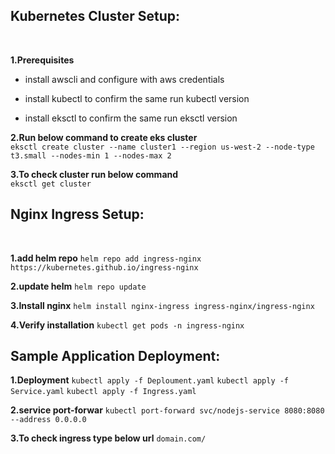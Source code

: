 ## Kubernetes Cluster Setup:

<br>

**1.Prerequisites**

- install awscli
and configure with aws credentials

- install kubectl 
to confirm the same run kubectl version

- install eksctl 
to confirm the same run eksctl version


**2.Run below command to create eks cluster**
<br>
`eksctl create cluster --name cluster1 --region us-west-2 --node-type t3.small --nodes-min 1 --nodes-max 2`


**3.To check cluster run below command**
<br>
`eksctl get cluster`


## Nginx Ingress Setup:

<br>

**1.add helm repo**
`helm repo add ingress-nginx https://kubernetes.github.io/ingress-nginx`

**2.update helm**
`helm repo update`

**3.Install nginx**
`helm install nginx-ingress ingress-nginx/ingress-nginx`

**4.Verify installation**
`kubectl get pods -n ingress-nginx`


## Sample Application Deployment:

**1.Deployment**
`kubectl apply -f Deploument.yaml`
`kubectl apply -f Service.yaml`
`kubectl apply -f Ingress.yaml`

**2.service port-forwar**
`kubectl port-forward svc/nodejs-service 8080:8080 --address 0.0.0.0`

**3.To check ingress type below url**
`domain.com/`


